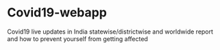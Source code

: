 # Covid19-webapp
Covid19 live updates in India statewise/districtwise and worldwide report and how to prevent yourself from getting affected

